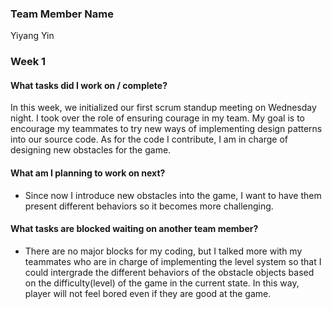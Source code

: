### Team Member Name

Yiyang Yin



### Week 1

#### What tasks did I work on / complete?

In this week, we initialized our first scrum standup meeting on Wednesday night. I took over the role of ensuring courage in my team. My goal is to encourage my teammates to try new ways of implementing design patterns into our source code. As for the code I contribute, I am in charge of designing new obstacles for the game.

#### What am I planning to work on next?

- Since now I introduce new obstacles into the game, I want to have them present different behaviors so it becomes more challenging.

#### What tasks are blocked waiting on another team member?

- There are no major blocks for my coding, but I talked more with my teammates who are in charge of implementing the level system so that I could intergrade the different behaviors of the obstacle objects based on the difficulty(level) of the game in the current state. In this way, player will not feel bored even if they are good at the game.